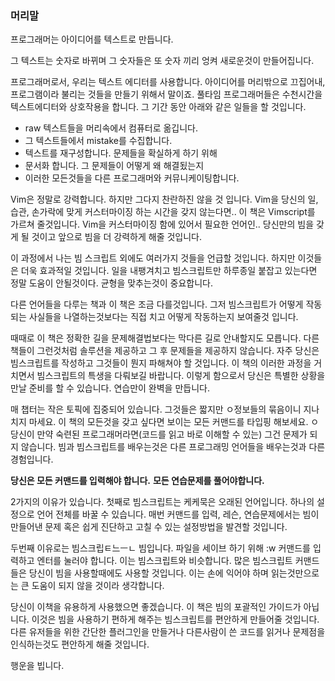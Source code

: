 ### 머리말

프로그래머는 아이디어를 텍스트로 만듭니다.

그 텍스트는 숫자로 바뀌며 그 숫자들은 또 숫자 끼리 엉켜 새로운것이 만들어집니다.

프로그래머로서, 우리는 텍스트 에디터를 사용합니다. 아이디어를 머리밖으로 끄집어내, 프로그램이라 불리는 것들을 만들기 위해서 말이죠. 풀타임 프로그래머들은 수천시간을 텍스트에디터와 상호작용을 합니다. 그 기간 동안 아래와 같은 일들을 할 것입니다.  

 * raw 텍스트들을 머리속에서 컴퓨터로 옮깁니다.
 * 그 텍스트들에서 mistake를 수집합니다.
 * 텍스트를 재구성합니다. 문제들을 확실하게 하기 위해
 * 문서화 합니다. 그 문제들이 어떻게 왜 해결됬는지
 * 이러한 모든것들을 다른 프로그래머와 커뮤니케이팅합니다.

Vim은 정말로 강력합니다. 하지만 그다지 찬란하진 않을 것 입니다. Vim을 당신의 일, 습관, 손가락에 맞게 커스터마이징 하는 시간을 갖지 않는다면.. 이 책은 Vimscript를 가르쳐 줄것입니다. Vim을 커스터마이징 함에 있어서 필요한 언어인.. 당신만의 빔을 갖게 될 것이고 앞으로 빔을 더 강력하게 해줄 것입니다.

이 과정에서 나는 빔 스크립트 외에도 여러가지 것들을 언급할 것입니다. 하지만 이것들은 더욱 효과적일 것입니다.
일을 내팽겨치고 빔스크립트만 하루종일 붙잡고 있는다면 정말 도움이 안될것이다. 균형을 맞추는것이 중요합니다.

다른 언어들을 다루는 책과 이 책은 조금 다를것입니다. 그저 빔스크립트가 어떻게 작동되는 사실들을 나열하는것보다는 직접 치고 어떻게 작동하는지 보여줄것 입니다.

때때로 이 책은 정확한 길을 문제해결법보다는 막다른 길로 안내할지도 모릅니다. 다른 책들이 그런것처럼 솔루션을 제공하고 그 후 문제들을 제공하지 않습니다. 자주 당신은 빔스크립트를 작성하고 그것들이 뭔지 파해쳐야 할 것입니다. 이 책의 이러한 과정을 거치면서 빔스크립트의 특생을 다뤄보길 바랍니다. 이렇게 함으로서 당신은 특별한 상황을 만날 준비를 할 수 있습니다. 연습만이 완벽을 만듭니다.

매 챕터는 작은 토픽에 집중되어 있습니다. 그것들은 짧지만 ㅇ정보들의 묶음이니 지나치지 마세요. 이 책의 모든것을 갖고 싶다면 보이는 모든 커맨드를 타입핑 해보세요. ㅇ당신이 만약 숙련된 프로그래머라면(코드를 읽고 바로 이해할 수 있는) 그건 문제가 되지 않습니다. 빔과 빔스크립트를 배우는것은 다른 프로그래밍 언어들을 배우는것과 다른 경험입니다.

**당신은 모든 커맨드를 입력해야 합니다.**
**모든 연습문제를 풀어야합니다.**

2가지의 이유가 있습니다. 첫째로 빔스크립트는 케케묵은 오래된 언어입니다. 하나의 설정으로  언어 전체를 바꿀 수 있습니다.
매번 커맨드를 입력, 레슨, 연습문제에서는 빔이 만들어낸 문제 혹은 쉽게 진단하고 고칠 수 있는  설정방법을 발견할 것입니다.

두번째 이유로는 빔스크립ㅌ느ㅡㄴ 빔입니다. 파일을 세이브 하기 위해 :w 커맨드를 입력하고 엔터를 눌러야 합니다. 이는 빔스크립트와 비슷합니다. 많은 빔스크립트 커맨드들은 당신이 빔을 사용할때에도 사용할 것입니다. 이는 손에 익어야 하며 읽는것만으로는 큰 도움이 되지 않을 것이라 생각합니다.

당신이 이책을 유용하게 사용했으면 좋겠습니다. 이 책은 빔의 포괄적인 가이드가 아닙니다. 이것은 빔을 사용하기 편하게 해주는 빔스크립트를 편안하게 만들어줄 것입니다. 다른 유저들을 위한 간단한 플러그인을 만들거나 다른사람이 쓴 코드를 읽거나 문제점을 인식하는것도 편안하게 해줄 것입니다.

행운을 빕니다.
